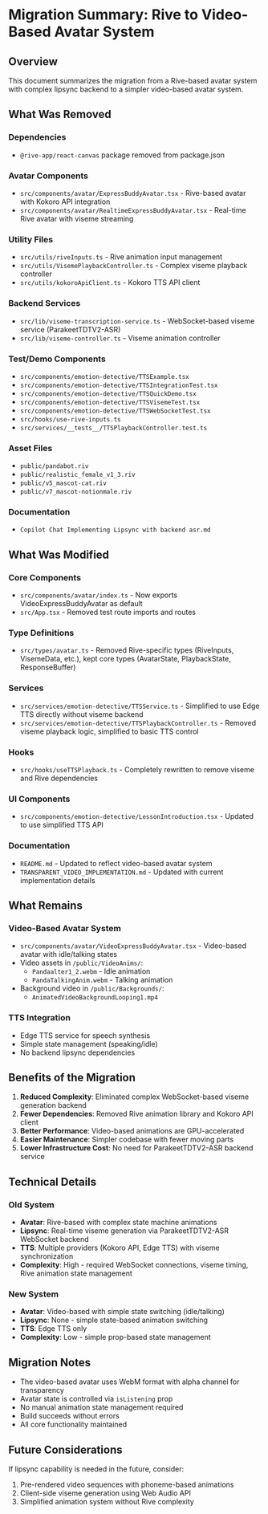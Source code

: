 # Migration Summary: Rive to Video-Based Avatar System

## Overview
This document summarizes the migration from a Rive-based avatar system with complex lipsync backend to a simpler video-based avatar system.

## What Was Removed

### Dependencies
- `@rive-app/react-canvas` package removed from package.json

### Avatar Components
- `src/components/avatar/ExpressBuddyAvatar.tsx` - Rive-based avatar with Kokoro API integration
- `src/components/avatar/RealtimeExpressBuddyAvatar.tsx` - Real-time Rive avatar with viseme streaming

### Utility Files
- `src/utils/riveInputs.ts` - Rive animation input management
- `src/utils/VisemePlaybackController.ts` - Complex viseme playback controller
- `src/utils/kokoroApiClient.ts` - Kokoro TTS API client

### Backend Services
- `src/lib/viseme-transcription-service.ts` - WebSocket-based viseme service (ParakeetTDTV2-ASR)
- `src/lib/viseme-controller.ts` - Viseme animation controller

### Test/Demo Components
- `src/components/emotion-detective/TTSExample.tsx`
- `src/components/emotion-detective/TTSIntegrationTest.tsx`
- `src/components/emotion-detective/TTSQuickDemo.tsx`
- `src/components/emotion-detective/TTSVisemeTest.tsx`
- `src/components/emotion-detective/TTSWebSocketTest.tsx`
- `src/hooks/use-rive-inputs.ts`
- `src/services/__tests__/TTSPlaybackController.test.ts`

### Asset Files
- `public/pandabot.riv`
- `public/realistic_female_v1_3.riv`
- `public/v5_mascot-cat.riv`
- `public/v7_mascot-notionmale.riv`

### Documentation
- `Copilot Chat Implementing Lipsync with backend asr.md`

## What Was Modified

### Core Components
- `src/components/avatar/index.ts` - Now exports VideoExpressBuddyAvatar as default
- `src/App.tsx` - Removed test route imports and routes

### Type Definitions
- `src/types/avatar.ts` - Removed Rive-specific types (RiveInputs, VisemeData, etc.), kept core types (AvatarState, PlaybackState, ResponseBuffer)

### Services
- `src/services/emotion-detective/TTSService.ts` - Simplified to use Edge TTS directly without viseme backend
- `src/services/emotion-detective/TTSPlaybackController.ts` - Removed viseme playback logic, simplified to basic TTS control

### Hooks
- `src/hooks/useTTSPlayback.ts` - Completely rewritten to remove viseme and Rive dependencies

### UI Components
- `src/components/emotion-detective/LessonIntroduction.tsx` - Updated to use simplified TTS API

### Documentation
- `README.md` - Updated to reflect video-based avatar system
- `TRANSPARENT_VIDEO_IMPLEMENTATION.md` - Updated with current implementation details

## What Remains

### Video-Based Avatar System
- `src/components/avatar/VideoExpressBuddyAvatar.tsx` - Video-based avatar with idle/talking states
- Video assets in `/public/VideoAnims/`:
  - `Pandaalter1_2.webm` - Idle animation
  - `PandaTalkingAnim.webm` - Talking animation
- Background video in `/public/Backgrounds/`:
  - `AnimatedVideoBackgroundLooping1.mp4`

### TTS Integration
- Edge TTS service for speech synthesis
- Simple state management (speaking/idle)
- No backend lipsync dependencies

## Benefits of the Migration

1. **Reduced Complexity**: Eliminated complex WebSocket-based viseme generation backend
2. **Fewer Dependencies**: Removed Rive animation library and Kokoro API client
3. **Better Performance**: Video-based animations are GPU-accelerated
4. **Easier Maintenance**: Simpler codebase with fewer moving parts
5. **Lower Infrastructure Cost**: No need for ParakeetTDTV2-ASR backend service

## Technical Details

### Old System
- **Avatar**: Rive-based with complex state machine animations
- **Lipsync**: Real-time viseme generation via ParakeetTDTV2-ASR WebSocket backend
- **TTS**: Multiple providers (Kokoro API, Edge TTS) with viseme synchronization
- **Complexity**: High - required WebSocket connections, viseme timing, Rive animation state management

### New System
- **Avatar**: Video-based with simple state switching (idle/talking)
- **Lipsync**: None - simple state-based animation switching
- **TTS**: Edge TTS only
- **Complexity**: Low - simple prop-based state management

## Migration Notes

- The video-based avatar uses WebM format with alpha channel for transparency
- Avatar state is controlled via `isListening` prop
- No manual animation state management required
- Build succeeds without errors
- All core functionality maintained

## Future Considerations

If lipsync capability is needed in the future, consider:
1. Pre-rendered video sequences with phoneme-based animations
2. Client-side viseme generation using Web Audio API
3. Simplified animation system without Rive complexity
